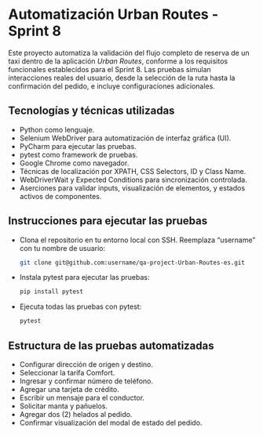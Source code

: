 # Automatización Urban Routes - Sprint 8
Este proyecto automatiza la validación del flujo completo de reserva de un taxi dentro de la aplicación *Urban Routes*, conforme a los requisitos funcionales establecidos para el Sprint 8. Las pruebas simulan interacciones reales del usuario, desde la selección de la ruta hasta la confirmación del pedido, e incluye configuraciones adicionales.

## Tecnologías y técnicas utilizadas
- Python como lenguaje.
- Selenium WebDriver para automatización de interfaz gráfica (UI).
- PyCharm para ejecutar las pruebas.
- pytest como framework de pruebas.
- Google Chrome como navegador. 
- Técnicas de localización por XPATH, CSS Selectors, ID y Class Name.
- WebDriverWait y Expected Conditions para sincronización controlada.
- Aserciones para validar inputs, visualización de elementos, y estados activos de componentes.

## Instrucciones para ejecutar las pruebas
- Clona el repositorio en tu entorno local con SSH. Reemplaza “username” con tu nombre de usuario:
     ```sh
   git clone git@github.com:username/qa-project-Urban-Routes-es.git
   ```
- Instala pytest para ejecutar las pruebas:
    ```sh
  pip install pytest
   ```
- Ejecuta todas las pruebas con pytest:
    ```sh
  pytest
   ```

## Estructura de las pruebas automatizadas
- Configurar dirección de origen y destino.
- Seleccionar la tarifa Comfort.
- Ingresar y confirmar número de teléfono.
- Agregar una tarjeta de crédito.
- Escribir un mensaje para el conductor.
- Solicitar manta y pañuelos.
- Agregar dos (2) helados al pedido.
- Confirmar visualización del modal de estado del pedido.
